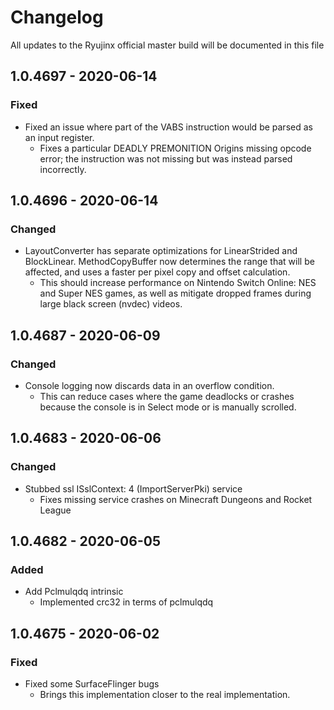 # Changelog
All updates to the Ryujinx official master build will be documented in this file

## 1.0.4697 - 2020-06-14
### Fixed
- Fixed an issue where part of the VABS instruction would be parsed as an input register. 
  - Fixes a particular DEADLY PREMONITION Origins missing opcode error; the instruction was not missing but was instead parsed incorrectly. 

## 1.0.4696 - 2020-06-14
### Changed
- LayoutConverter has separate optimizations for LinearStrided and BlockLinear. MethodCopyBuffer now determines the range that will be affected, and uses a faster per pixel copy and offset calculation. 
  - This should increase performance on Nintendo Switch Online: NES and Super NES games, as well as mitigate dropped frames during large black screen (nvdec) videos.

## 1.0.4687 - 2020-06-09
### Changed
- Console logging now discards data in an overflow condition.
  - This can reduce cases where the game deadlocks or crashes because the console is in Select mode or is manually scrolled.

## 1.0.4683 - 2020-06-06
### Changed
- Stubbed ssl ISslContext: 4 (ImportServerPki) service
  - Fixes missing service crashes on Minecraft Dungeons and Rocket League

## 1.0.4682 - 2020-06-05
### Added
- Add Pclmulqdq intrinsic
  - Implemented crc32 in terms of pclmulqdq
  
## 1.0.4675 - 2020-06-02
### Fixed
- Fixed some SurfaceFlinger bugs
  - Brings this implementation closer to the real implementation.
  
